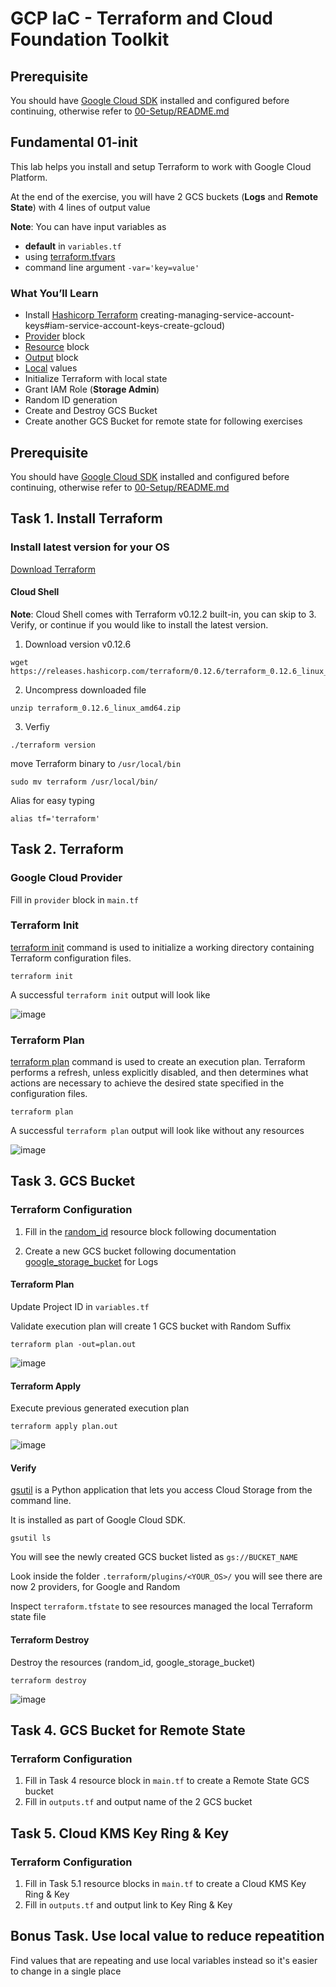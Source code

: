 
# GCP IaC - Terraform and Cloud Foundation Toolkit

## **Prerequisite**

You should have [Google Cloud SDK](https://cloud.google.com/sdk/docs/downloads-interactive) installed and configured before continuing, otherwise refer to [00-Setup/README.md](../../00-Setup/README.md)


## **Fundamental 01-init**

This lab helps you install and setup Terraform to work with Google Cloud Platform.

At the end of the exercise, you will have 2 GCS buckets (**Logs** and **Remote State**) with 4 lines of output value

**Note**: You can have input variables as

* **default** in `variables.tf`
* using [terraform.tfvars](https://www.terraform.io/docs/configuration/variables.html#variable-definitions-tfvars-files)
* command line argument `-var='key=value'`


### What You’ll Learn

*   Install [Hashicorp Terraform](https://www.terraform.io/)
creating-managing-service-account-keys#iam-service-account-keys-create-gcloud)
*   [Provider](https://www.terraform.io/docs/configuration/providers.html) block
*   [Resource](https://www.terraform.io/docs/configuration/resources.html) block
*   [Output](https://www.terraform.io/docs/configuration/outputs.html) block
*   [Local](https://www.terraform.io/docs/configuration/locals.html) values
*   Initialize Terraform with local state
*   Grant IAM Role (**Storage Admin**)
*   Random ID generation
*   Create and Destroy GCS Bucket
*   Create another GCS Bucket for remote state for following exercises

## Prerequisite

You should have [Google Cloud SDK](https://cloud.google.com/sdk/docs/downloads-interactive) installed and configured before continuing, otherwise refer to [00-Setup/README.md](../../00-Setup/README.md)


## Task 1. Install Terraform

### Install latest version for your OS

[Download Terraform](https://www.terraform.io/downloads.html)

#### Cloud Shell

**Note**: Cloud Shell comes with Terraform v0.12.2 built-in, you can skip to 3. Verify, or continue if you would like to install the latest version.

1. Download version v0.12.6

```
wget https://releases.hashicorp.com/terraform/0.12.6/terraform_0.12.6_linux_amd64.zip
```

2. Uncompress downloaded file

```
unzip terraform_0.12.6_linux_amd64.zip
```

3. Verfiy

```
./terraform version
```

move Terraform binary to `/usr/local/bin`

```
sudo mv terraform /usr/local/bin/
```

Alias for easy typing

```
alias tf='terraform'
```

## Task 2. Terraform

### Google Cloud Provider

Fill in `provider` block in `main.tf`


###  Terraform Init

[terraform init](https://www.terraform.io/docs/commands/init.html) command is used to initialize a working directory containing Terraform configuration files.


```
terraform init
```

A successful `terraform init` output will look like

![image](./images/terraform_init.png "Terraform Init")

###  Terraform Plan

[terraform plan](https://www.terraform.io/docs/commands/plan.html) command is used to create an execution plan. Terraform performs a refresh, unless explicitly disabled, and then determines what actions are necessary to achieve the desired state specified in the configuration files.

```
terraform plan
```

A successful `terraform plan` output will look like without any resources

![image](./images/terraform_plan.png "Terraform Plan")


## Task 3. GCS Bucket

### Terraform Configuration

1. Fill in the [random_id](https://www.terraform.io/docs/providers/random/r/id.html) resource block following documentation

2. Create a new GCS bucket following documentation [google_storage_bucket](https://www.terraform.io/docs/providers/google/r/storage_bucket.html) for Logs

#### Terraform Plan

Update Project ID in `variables.tf`

Validate execution plan will create 1 GCS bucket with Random Suffix

```
terraform plan -out=plan.out
```

![image](./images/gcs_bucket_plan.png "Plan Execution")

#### Terraform Apply

Execute previous generated execution plan

```
terraform apply plan.out
```
![image](./images/gcs_bucket_apply.png "Create GCS Bucket")

#### Verify

[gsutil](https://cloud.google.com/storage/docs/gsutil) is a Python application that lets you access Cloud Storage from the command line.

It is installed as part of Google Cloud SDK.

```
gsutil ls
```

You will see the newly created GCS bucket listed as `gs://BUCKET_NAME`

Look inside the folder `.terraform/plugins/<YOUR_OS>/` you will see there are now 2 providers, for Google and Random

Inspect `terraform.tfstate` to see resources managed the local Terraform state file


#### Terraform Destroy

Destroy the resources (random_id, google_storage_bucket)

```
terraform destroy
```

![image](./images/gcs_bucket_destroy.png "Destroy GCS Bucket")


## Task 4. GCS Bucket for Remote State

### Terraform Configuration

1. Fill in Task 4 resource block in `main.tf` to create a Remote State GCS bucket
2. Fill in `outputs.tf` and output name of the 2 GCS bucket


## Task 5. Cloud KMS Key Ring & Key

### Terraform Configuration

1. Fill in Task 5.1 resource blocks in `main.tf` to create a Cloud KMS Key Ring & Key
2. Fill in `outputs.tf` and output link to Key Ring & Key


## Bonus Task. Use local value to reduce repeatition

Find values that are repeating and use local variables instead so it's easier to change in a single place
